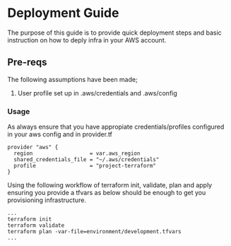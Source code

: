 # Deployment Guide

The purpose of this guide is to provide quick deployment steps and basic instruction on how to deply infra in your AWS account.

## Pre-reqs
The following assumptions have been made; 
1. User profile set up in .aws/credentials and .aws/config 


### Usage
As always ensure that you have appropiate credentials/profiles configured in your aws config and in provider.tf

``` 
provider "aws" {
  region                  = var.aws_region
  shared_credentials_file = "~/.aws/credentials"
  profile                 = "project-terraform"
}
```
Using the following workflow of terraform init, validate, plan and apply ensuring you provide a tfvars as below should be enough to get you provisioning infrastructure.

```
...
terraform init
terraform validate
terraform plan -var-file=environment/development.tfvars
...
```
